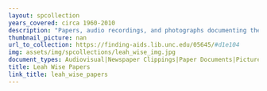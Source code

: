```yaml
---
layout: spcollection
years_covered: circa 1960-2010
description: "Papers, audio recordings, and photographs documenting the social justice activities of Durham, N.C., African American activist Leah Wise, including her work with global social justice organizations and in community action groups. There is particular focus on African and African American issues, workers' rights, anti-racism and anti-Ku Klux Klan groups, women's rights, and agricultural and agriculture workers' issues. Materials include publications, conference materials, internal documents, and special reports from social justice organizations; materials relating to fundraising for and administration and leadership of community action groups; meeting minutes and relating to various committees and projects; and Wise's notes and papers from college courses. The collection also contains audio recordings compiled by Leah Wise, including interviews with African American leaders and Southern Tenant Farmers Union members, as well as photographs documenting the activities of the Southeast Regional Economic Justice Network."
thumbnail_picture: nan
url_to_collection: https://finding-aids.lib.unc.edu/05645/#d1e104
img: assets/img/spcollections/leah_wise_img.jpg
document_types: Audiovisual|Newspaper Clippings|Paper Documents|Pictures
title: Leah Wise Papers
link_title: leah_wise_papers
---
```

